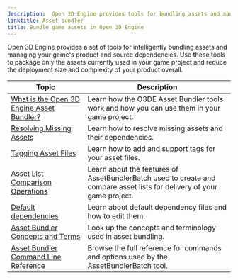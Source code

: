 ```yaml
---
description:  Open 3D Engine provides tools for bundling assets and managing product and source dependencies so you never need to ship assets you don't use. 
linktitle: Asset bundler
title: Bundle game assets in Open 3D Engine
---
```


Open 3D Engine provides a set of tools for intelligently bundling assets and managing your game's product and source dependencies. Use these tools to package only the assets currently used in your game project and reduce the deployment size and complexity of your product overall.

| Topic | Description |
| --- | --- |
| [What is the Open 3D Engine Asset Bundler?](/docs/user-guide/packaging/asset-bundler/overview) | Learn how the O3DE Asset Bundler tools work and how you can use them in your game project. |
| [Resolving Missing Assets](/docs/user-guide/packaging/asset-bundler/assets-resolving) | Learn how to resolve missing assets and their dependencies. |
| [Tagging Asset Files](/docs/user-guide/packaging/asset-bundler/file-tagging) | Learn how to add and support tags for your asset files. |
| [Asset List Comparison Operations](/docs/user-guide/packaging/asset-bundler/list-operations) | Learn about the features of AssetBundlerBatch used to create and compare asset lists for delivery of your game project. |
| [Default dependencies](/docs/user-guide/packaging/asset-bundler/default-dependencies) | Learn about default dependency files and how to edit them. |
| [Asset Bundler Concepts and Terms](/docs/user-guide/packaging/asset-bundler/concepts) | Look up the concepts and terminology used in asset bundling. |
| [Asset Bundler Command Line Reference](/docs/user-guide/packaging/asset-bundler/command-line-reference) | Browse the full reference for commands and options used by the AssetBundlerBatch tool. |
